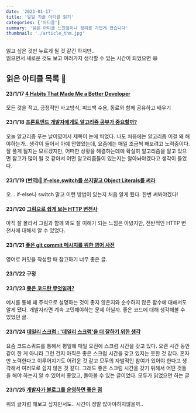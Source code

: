 ```yaml
---
date: '2023-01-17'
title: '일일 기술 아티클 읽기'
categories: ['아티클']
summary: '읽은 아티클 느낀점이나 정리를 가볍게 했습니다'
thumbnail: './article_thm.jpg'
---
```


읽고 싶은 것만 누르게 될 것 같긴 하지만.. </br>
읽으면서 새로운 것도 보고 여러가지 생각할 수 있는 시간이 되었으면 😄

## 읽은 아티클 목록 📰

#### 23/1/17 [4 Habits That Made Me a Better Developer](https://gvdgets.com/4-habits-that-made-me-a-better-developer-39b647903534)

모든 것을 적고, 긍정적인 사고방식, 피드백 수용, 동료와 함께 공유하고 배우기 </br>

#### 23/1/18 [프론트엔드 개발자에게도 알고리즘 공부가 중요할까?](https://wormwlrm.github.io/2022/05/28/Should-a-front-end-developer-learn-the-algorithm.html)

오늘 알고리즘 푸는 날이였어서 제목이 눈에 띄었다. 나도 처음에는 알고리즘 이걸 왜 해야하는가.. 생각이 들어서 아예 안했었는데, 요즘에는 매일 조금씩 해보려고 노력중이다. 잘 풀게 될지는 모르겠지만, 어떠한 상황을 해결하는데에 확실히 알고리즘을 알고 있으면 참고가 많이 될 것 같아서 어떤 알고리즘들이 있는지는 알아놔야겠다고 생각이 들었다. </br>

#### 23/1/19 [(번역)🧐 If-else,switch를 쓰지말고 Object Literals를 써라](https://wormwlrm.github.io/2022/05/28/Should-a-front-end-developer-learn-the-algorithm.html)

오... if-else나 switch 말고 이런 방법이 있는지 처음 알게 됬다. 한번 써봐야겠다!</br>

#### 23/1/20 [그림으로 쉽게 보는 HTTP 변천사](https://brunch.co.kr/@swimjiy/39)

아직 잘 몰라서 그림과 함께 봐도 잘 이해가 되는 느낌은 아녔지만, 전반적인 HTTP 변천사에 대해서 알 수 있었다.</br>

#### 23/1/21 [좋은 git commit 메시지를 위한 영어 사전](https://blog.ull.im/engineering/2019/03/10/logs-on-git.html)

영어로 커밋을 작성할 때 참고하기 너무 좋은 글.</br>

#### 23/1/22 구정

#### 23/1/23 [좋은 코드란 무엇일까?](https://jbee.io/etc/what-is-good-code/)

예시를 통해 왜 주석으로 설명하는 것이 좋지 않은지와 순수하지 않은 함수에 대해서도 알게 됐다. 개발자라면 계속 고민해야하는 문제 아닐까. 좋은 코드에 대해 생각해볼 수 있었던 글.</br>

#### 23/1/24 [데일리 스크럼 : '데일리 스크럼'을 더 잘하기 위한 생각](https://helloworld.kurly.com/blog/daily-scrum-thinking/)

요즘 코드스쿼드를 통해서 평일에 매일 오전에 스크럼 시간을 갖고 있다. 오랜 시간 동안 같이 한 게 아니라 그런 건지 아직은 좋은 스크럼 시간을 갖고 있지는 못한 것 같다. 혼자만 노력한다고 이루어지기도 어려운 것 같고 모두의 자발적인 참여가 있어야 한다고 생각해서 여러모로 쉽지 않은 것 같다. 그래도 좋은 스크럼 시간을 갖기 위해서 어떤 것들을 해야 하는지 알 수 있어서 좋았고, 돌아볼 수 있는 글이었다. 모두가 읽었으면 하는 글</br>

#### 23/1/25 [개발자가 블로그를 운영하면 좋은 점](https://yozm.wishket.com/magazine/detail/1535/)

위의 글처럼 해보고 싶지만서도.. 시간이 정말 많아야하지않을까..</br>
